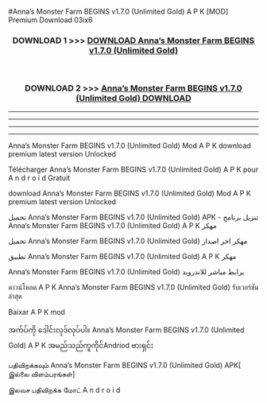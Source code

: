 #Anna’s Monster Farm BEGINS  v1.7.0 (Unlimited Gold) A P K [MOD] Premium Download 03ix6



<div align="center">

<h3>DOWNLOAD 1 >>> <a href="https://teeasianyam.web.app?sq=Anna’s Monster Farm BEGINS  v1.7.0 (Unlimited Gold)">DOWNLOAD Anna’s Monster Farm BEGINS  v1.7.0 (Unlimited Gold) </a></h3><br>

<h3>DOWNLOAD 2 >>> <a href="https://teeasianyam.web.app?sq=Anna’s Monster Farm BEGINS  v1.7.0 (Unlimited Gold) ">Anna’s Monster Farm BEGINS  v1.7.0 (Unlimited Gold)  DOWNLOAD </a></h3>

</div>


----------------------------------------------------------

----------------------------------------------------------

----------------------------------------------------------

----------------------------------------------------------


Anna’s Monster Farm BEGINS  v1.7.0 (Unlimited Gold)  Mod A P K download premium latest version Unlocked

Télécharger Anna’s Monster Farm BEGINS  v1.7.0 (Unlimited Gold)  A P K pour A n d r o i d Gratuit

download Anna’s Monster Farm BEGINS  v1.7.0 (Unlimited Gold)  Mod A P K premium latest version Unlocked

تحميل Anna’s Monster Farm BEGINS  v1.7.0 (Unlimited Gold)  APK - تنزيل برنامج Anna’s Monster Farm BEGINS  v1.7.0 (Unlimited Gold)  A P K مهكر

تحميل Anna’s Monster Farm BEGINS  v1.7.0 (Unlimited Gold)  مهكر اخر اصدار

تطبيق Anna’s Monster Farm BEGINS  v1.7.0 (Unlimited Gold)  A P K مهكر

Anna’s Monster Farm BEGINS  v1.7.0 (Unlimited Gold)  برابط مباشر للاندرويد

ดาวน์โหลด A P K Anna’s Monster Farm BEGINS  v1.7.0 (Unlimited Gold)  รับเวอร์ชันล่าสุด

Baixar A P K mod

အက်ပ်ကို ဒေါင်းလုဒ်လုပ်ပါ။ Anna’s Monster Farm BEGINS  v1.7.0 (Unlimited Gold)  A P K အမည်သည်ကူကိုင်Andriod ဗားရှင်း

பதிவிறக்கவும் Anna’s Monster Farm BEGINS  v1.7.0 (Unlimited Gold)  APK[ இல்லை விளம்பரங்கள்] 
 
இலவச பதிவிறக்க மோட் A n d r o i d



